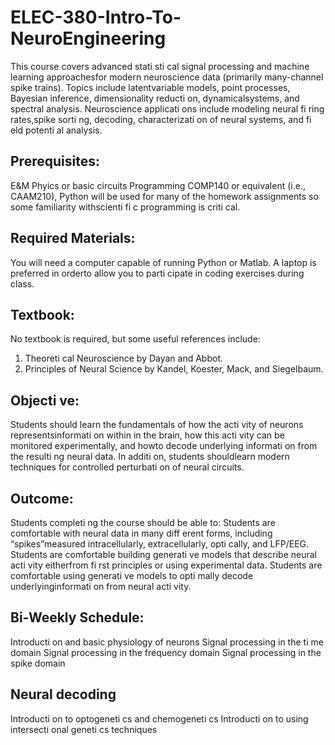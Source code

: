 # ELEC-380-Intro-To-NeuroEngineering

This course covers advanced stati sti cal signal processing and machine learning approachesfor modern neuroscience data (primarily many-channel spike trains). Topics include latentvariable models, point processes, Bayesian inference, dimensionality reducti on, dynamicalsystems, and spectral analysis. Neuroscience applicati ons include modeling neural fi ring rates,spike sorti ng, decoding, characterizati on of neural systems, and fi eld potenti al analysis.

## Prerequisites:
E&M Phyics or basic circuits
Programming COMP140 or equivalent (i.e., CAAM210),
Python will be used for many of the homework assignments so some familiarity withscienti fi c programming is criti cal.

## Required Materials:
You will need a computer capable of running Python or Matlab. A laptop is preferred in orderto allow you to parti cipate in coding exercises during class.

## Textbook:
No textbook is required, but some useful references include: 
1) Theoreti cal Neuroscience by Dayan and Abbot.
2) Principles of Neural Science by Kandel, Koester, Mack, and Siegelbaum.


## Objecti ve:
Students should learn the fundamentals of how the acti vity of neurons representsinformati on within in the brain, how this acti vity can be monitored experimentally, and howto decode underlying informati on from the resulti ng neural data. In additi on, students shouldlearn modern techniques for controlled perturbati on of neural circuits.
## Outcome:
Students completi ng the course should be able to:
Students are comfortable with neural data in many diff erent forms, including “spikes”measured intracellularly, extracellularly, opti cally, and LFP/EEG.
Students are comfortable building generati ve models that describe neural acti vity eitherfrom fi rst principles or using experimental data.
Students are comfortable using generati ve models to opti mally decode underlyinginformati on from neural acti vity.

## Bi-Weekly Schedule:
Introducti on and basic physiology of neurons
Signal processing in the ti me domain
Signal processing in the frequency domain
Signal processing in the spike domain

## Neural decoding
Introducti on to optogeneti cs and chemogeneti cs
Introducti on to using intersecti onal geneti cs techniques
